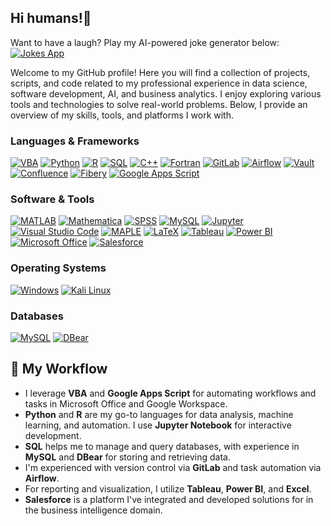 ## Hi humans!👋


Want to have a laugh? Play my AI-powered joke generator below:
[![Jokes App](https://img.shields.io/badge/Joke%20App-Play-green)](https://mastera88.github.io/ai-jokes-generator/?v=3)



<!--
**masterA88/masterA88** is a ✨ _special_ ✨ repository because its `README.md` (this file) appears on your GitHub profile.

Here are some ideas to get you started:

- 🔭 I’m currently working on ...
- 🌱 I’m currently learning ...
- 👯 I’m looking to collaborate on ...
- 🤔 I’m looking for help with ...
- 💬 Ask me about ...
- 📫 How to reach me: ...
- 😄 Pronouns: ...
- ⚡ Fun fact: ...
-->

Welcome to my GitHub profile! Here you will find a collection of projects, scripts, and code related to my professional experience in data science, software development, AI, and business analytics. I enjoy exploring various tools and technologies to solve real-world problems. Below, I provide an overview of my skills, tools, and platforms I work with.

### **Languages & Frameworks**
[![VBA](https://img.shields.io/badge/VBA-blue)](https://en.wikipedia.org/wiki/Visual_Basic_for_Applications) 
[![Python](https://img.shields.io/badge/Python-3.9-blue)](https://www.python.org) 
[![R](https://img.shields.io/badge/R-276DC3?style=flat-square&logo=r&logoColor=white)](https://www.r-project.org/) 
[![SQL](https://img.shields.io/badge/SQL-4479A1?style=flat-square&logo=sqlite&logoColor=white)](https://www.sql.org) 
[![C++](https://img.shields.io/badge/C%2B%2B-00599C?style=flat-square&logo=c%2B%2B&logoColor=white)](https://en.wikipedia.org/wiki/C%2B%2B) 
[![Fortran](https://img.shields.io/badge/Fortran-005C87?style=flat-square&logo=fortran&logoColor=white)](https://en.wikipedia.org/wiki/Fortran) 
[![GitLab](https://img.shields.io/badge/GitLab-FC6D26?style=flat-square&logo=gitlab&logoColor=white)](https://gitlab.com) 
[![Airflow](https://img.shields.io/badge/Airflow-17A1E8?style=flat-square&logo=apache-airflow&logoColor=white)](https://airflow.apache.org) 
[![Vault](https://img.shields.io/badge/Vault-7A4F1D?style=flat-square&logo=hashicorp&logoColor=white)](https://www.hashicorp.com/products/vault) 
[![Confluence](https://img.shields.io/badge/Confluence-172B4D?style=flat-square&logo=atlassian&logoColor=white)](https://www.atlassian.com/software/confluence) 
[![Fibery](https://img.shields.io/badge/Fibery-00B4A2?style=flat-square&logo=fibery&logoColor=white)](https://fibery.io) 
[![Google Apps Script](https://img.shields.io/badge/Google%20Apps%20Script-4285F4?style=flat-square&logo=google&logoColor=white)](https://developers.google.com/apps-script)

### **Software & Tools**
[![MATLAB](https://img.shields.io/badge/MATLAB-0076A8?style=flat-square&logo=matlab&logoColor=white)](https://www.mathworks.com/products/matlab.html) 
[![Mathematica](https://img.shields.io/badge/Mathematica-2F3D4D?style=flat-square&logo=wolfram-mathematica&logoColor=white)](https://www.wolfram.com/mathematica/) 
[![SPSS](https://img.shields.io/badge/SPSS-2F6CB7?style=flat-square&logo=ibm&logoColor=white)](https://www.ibm.com/products/spss-statistics) 
[![MySQL](https://img.shields.io/badge/MySQL-4479A1?style=flat-square&logo=mysql&logoColor=white)](https://www.mysql.com) 
[![Jupyter](https://img.shields.io/badge/Jupyter-F37626?style=flat-square&logo=jupyter&logoColor=white)](https://jupyter.org/) 
[![Visual Studio Code](https://img.shields.io/badge/Visual%20Studio%20Code-007ACC?style=flat-square&logo=visualstudiocode&logoColor=white)](https://code.visualstudio.com) 
[![MAPLE](https://img.shields.io/badge/MAPLE-2E2D8C?style=flat-square&logo=maple&logoColor=white)](https://www.maplesoft.com) 
[![LaTeX](https://img.shields.io/badge/LaTeX-008080?style=flat-square&logo=latex&logoColor=white)](https://www.latex-project.org) 
[![Tableau](https://img.shields.io/badge/Tableau-E97627?style=flat-square&logo=tableau&logoColor=white)](https://www.tableau.com) 
[![Power BI](https://img.shields.io/badge/Power%20BI-F2C811?style=flat-square&logo=powerbi&logoColor=white)](https://powerbi.microsoft.com/) 
[![Microsoft Office](https://img.shields.io/badge/Microsoft%20Office-D83B01?style=flat-square&logo=microsoft-office&logoColor=white)](https://www.microsoft.com/en-us/microsoft-365) 
[![Salesforce](https://img.shields.io/badge/Salesforce-00A1E0?style=flat-square&logo=salesforce&logoColor=white)](https://www.salesforce.com) 

### **Operating Systems**
[![Windows](https://img.shields.io/badge/Windows-0078D6?style=flat-square&logo=windows&logoColor=white)](https://www.microsoft.com/en-us/windows) 
[![Kali Linux](https://img.shields.io/badge/Kali%20Linux-557C8C?style=flat-square&logo=kali-linux&logoColor=white)](https://www.kali.org)

### **Databases**
[![MySQL](https://img.shields.io/badge/MySQL-4479A1?style=flat-square&logo=mysql&logoColor=white)](https://www.mysql.com) 
[![DBear](https://img.shields.io/badge/DBear-4D87A8?style=flat-square&logo=data&logoColor=white)](https://dbear.io)

## 🔧 My Workflow

- I leverage **VBA** and **Google Apps Script** for automating workflows and tasks in Microsoft Office and Google Workspace.
- **Python** and **R** are my go-to languages for data analysis, machine learning, and automation. I use **Jupyter Notebook** for interactive development.
- **SQL** helps me to manage and query databases, with experience in **MySQL** and **DBear** for storing and retrieving data.
- I'm experienced with version control via **GitLab** and task automation via **Airflow**.
- For reporting and visualization, I utilize **Tableau**, **Power BI**, and **Excel**.
- **Salesforce** is a platform I've integrated and developed solutions for in the business intelligence domain.
